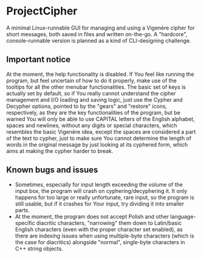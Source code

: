 # ProjectCipher
A minimal Linux-runnable GUI for managing and using a Vigenère cipher for short messages, both saved in files and written on-the-go. A "hardcore", console-runnable version is planned as a kind of CLI-designing challenge.
## Important notice
At the moment, the help functionality is disabled. If You feel like running the program, but feel uncertain of how to do it properly, make use of the tooltips for all the other menubar functionalities. The basic set of keys is actually set by default, so if You really cannot understand the cipher management and I/O loading and saving logic, just use the Cypher and Decypher options, pointed to by the "gears" and "restore" icons, respectively, as they are the key functionalities of the program, but be warned You will only be able to use CAPITAL letters of the English alphabet, spaces and newlines, without any digits or special characters, which resembles the basic Vigenère idea, except the spaces are considered a part of the text to cypher, just to make sure You cannot determine the length of words in the original message by just looking at its cyphered form, which aims at making the cypher harder to break.
## Known bugs and issues
- Sometimes, especially for input length exceeding the volume of the input box, the program will crash on cyphering/decyphering it. It only happens for too large or really unfortunate, rare input, so the program is still usable, but if it crashes for Your input, try dividing it into smaller parts.
- At the moment, the program does not accept Polish and other language-specific diacritic characters, "narrowing" them down to Latin/basic English characters (even with the proper character set enabled), as there are indexing issues when using multiple-byte characters (which is the case for diacritics) alongside "normal", single-byte characters in C++ string objects.
